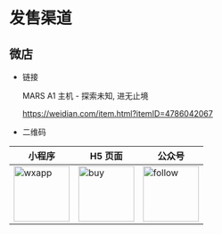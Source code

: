 # 发售渠道

## 微店

- 链接

  MARS A1 主机 - 探索未知, 进无止境

  https://weidian.com/item.html?itemID=4786042067

- 二维码

| 小程序                                                        | H5 页面                                                   | 公众号                                                          |
| ------------------------------------------------------------- | --------------------------------------------------------- | --------------------------------------------------------------- |
| <img alt="wxapp" width ="100px" src="/images/sell/wxapp.jpg"> | <img alt="buy" width ="100px" src="/images/sell/buy.png"> | <img alt="follow" width ="100px" src="/images/sell/follow.jpg"> |
